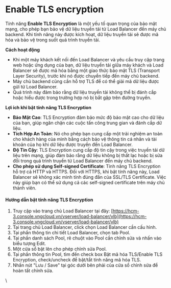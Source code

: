# Enable TLS encryption

Tính năng **Enable TLS Encryption** là một yếu tố quan trọng của bảo mật mạng, cho phép bạn bảo vệ dữ liệu truyền tải từ Load Balancer đến máy chủ backend. Khi tính năng này được kích hoạt, dữ liệu truyền tải sẽ được mã hóa và bảo vệ trong suốt quá trình truyền tải.

**Cách hoạt động**

* Khi một máy khách kết nối đến Load Balancer và yêu cầu truy cập trang web hoặc ứng dụng của bạn, dữ liệu truyền tải giữa máy khách và Load Balancer sẽ được mã hóa bằng một giao thức bảo mật TLS (Transport Layer Security), trước khi nó được chuyển tiếp đến máy chủ backend.
* Máy chủ backend cũng cần hỗ trợ TLS để có thể giải mã dữ liệu được gửi từ Load Balancer.
* Quá trình này đảm bảo rằng dữ liệu truyền tải không thể bị đánh cắp hoặc hiểu được trong trường hợp nó bị bắt gặp trên đường truyền.

**Lợi ích khi bật tính năng TLS Encryption**

* **Bảo Mật Cao**: TLS Encryption đảm bảo mức độ bảo mật cao cho dữ liệu của bạn, giúp ngăn chặn các cuộc tấn công trung gian và đánh cắp dữ liệu.
* **Tích Hợp An Toàn**: Nó cho phép bạn cung cấp một trải nghiệm an toàn cho khách hàng của mình bằng cách bảo vệ thông tin cá nhân và tài khoản của họ khi dữ liệu được truyền đến Load Balancer.
* **Độ Tin Cậy**: TLS Encryption cung cấp độ tin cậy trong việc truyền tải dữ liệu trên mạng, giúp đảm bảo rằng dữ liệu không bị thất lạc hoặc bị sửa đổi trong quá trình truyền từ Load Balancer đến máy chủ backend.
* **Cho phép sử dụng Self-signed Certificate**: Tính năng TLS Encryption hỗ trợ cả HTTP và HTTPS. Đối với HTTPS, khi bật tính năng này, Load Balancer sẽ không xác minh tính đúng đắn của SSL/TLS Certificate. Việc này giúp bạn có thể sử dụng cả các self-signed certificate trên máy chủ thành viên.

#### Hướng dẫn bật tính năng TLS Encryption <a href="#enabletlsencryption-huongdanbattinhnangtlsencryption" id="enabletlsencryption-huongdanbattinhnangtlsencryption"></a>

1. Truy cập vào trang chủ Load Balancer tại đây: [https://hcm-3.console.vngcloud.vn/vserver/load-balancer/vlb](https://hcm-3.console.vngcloud.vn/vserver/load-balancer/vlb)
2. Tại trang chủ Load Balancer, click chọn Load Balancer cần cấu hình.
3. Tại phần thông tin chi tiết Load Balancer, chọn tab Pool.
4. Tại phần danh sách Pool, rê chuột vào Pool cần chỉnh sửa và nhấn vào biểu tượng Edit.
5. Một cửa sổ bật lên cho phép chỉnh sửa Pool.
6. Tại phần thông tin Pool, tìm đến check box Bật mã hóa TLS/Enable TLS Encryption, check/uncheck để bật/tắt tính năng mã hóa TLS.
7. Nhấn nút "Lưu / Save" tại góc dưới bên phải của cửa sổ chỉnh sửa để hoàn tất chỉnh sửa.

\
